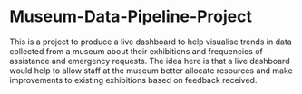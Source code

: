 # Museum-Data-Pipeline-Project
This is a project to produce a live dashboard to help visualise trends in data collected from a museum about their exhibitions and frequencies of assistance and emergency requests. The idea here is that a live dashboard would help to allow staff at the museum better allocate resources and make improvements to existing exhibitions based on feedback received. 

